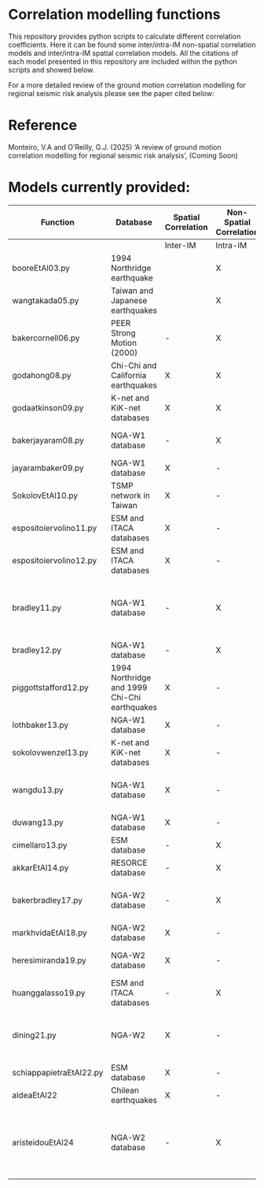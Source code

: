 # Correlation modelling functions
This repository provides python scripts to calculate different correlation coefficients. Here it can be found some inter/intra-IM non-spatial correlation models and inter/intra-IM spatial correlation models.
All the citations of each model presented in this repository are included within the python scripts and showed below.

For a more detailed review of the ground motion correlation modelling for regional seismic risk analysis please see the paper cited below:

# Reference
Monteiro, V.A and O’Reilly, G.J. (2025) ‘A review of ground motion correlation modelling for regional seismic risk analysis’, (Coming Soon)

# Models currently provided:



|        Function           |             Database                            |  Spatial Correlation  |   Non-Spatial Correlation  |    Intensity Measures                               |  Reference                          |
|---------------------------|-------------------------------------------------|-----------------------|----------------------------|-----------------------------------------------------|-------------------------------------|
|                           |                                                 |  Inter-IM | Intra-IM  |                            |                                                     |                                     |
|   booreEtAl03.py          |  1994 Northridge earthquake                     |           |    X      |             -              |    PGA                                              | Boore et al. [2003]                 |
|   wangtakada05.py         |  Taiwan and Japanese earthquakes                |           |    X      |             -              |    PGV                                              | Wang and Takada [2005]              |
|   bakercornell06.py       |  PEER Strong Motion (2000)                      |           -           |             X              |    Sa(T)                                            | Baker and Cornell [2006]            |
|   godahong08.py           |  Chi-Chi and California earthquakes             |           X           |             X              |    PGA, PGV, Sa(T)                                  | Goda and Hong [2008]                |
|   godaatkinson09.py       |  K-net and KiK-net databases                    |           X           |             X              |    PGA, PGV, Sa(T)                                  | Goda and Atkinson [2009]            |
|   bakerjayaram08.py       |  NGA-W1 database                                |           -           |             X              |    Sa(T)                                            | Baker and Jayaram [2008]            |
|   jayarambaker09.py       |  NGA-W1 database                                |           X           |             -              |    Sa(T)                                            | Jayaram and Baker [2009]            |
|   SokolovEtAl10.py        |  TSMP network in Taiwan                         |           X           |             -              |    PGA                                              | Sokolov et al. [2010]               |
|   espositoiervolino11.py  |  ESM  and ITACA databases                       |           X           |             -              |    PGA, PGV                                         | Esposito and Iervolino [2011]       |
|   espositoiervolino12.py  |  ESM  and ITACA databases                       |           X           |             -              |    Sa(T)                                            | Esposito and Iervolino [2012]       |
|   bradley11.py            |  NGA-W1 database                                |           -           |             X              |    Sa(T), PGA, PGV, ASI, SI, DSI, CAV, Duration     | Bradley [2011]                      |  
|   bradley12.py            |  NGA-W1 database                                |           -           |             X              |    Sa(T), PGV                                       | Bradley [2012]                      |
|   piggottstafford12.py    |  1994 Northridge and 1999 Chi-Chi earthquakes   |           X           |             -              |    Ia                                               | Foulser-Piggott and Stafford [2012] |
|   lothbaker13.py          |  NGA-W1 database                                |           X           |             -              |    Sa(T)                                            | Loth and Baker [2013]               |
|   sokolovwenzel13.py      |  K-net and KiK-net databases                    |           X           |             -              |    PGA, PGV                                         | Sokolov and Wenzel [2013]           |
|   wangdu13.py             |  NGA-W1 database                                |           X           |             -              |    PGA, PGV, CAV, Sa(T)                             | Wang and Du [2013]                  |
|   duwang13.py             |  NGA-W1 database                                |           X           |             -              |    Sa(T)                                            | Du and Wang [2013]                  |
|   cimellaro13.py          |  ESM database                                   |           -           |             X              |    Sa(T)                                            | Cimellaro [2013]                    |
|   akkarEtAl14.py          |  RESORCE database                               |           -           |             X              |    Sa(T), PGA                                       | Akkar et al. [2014]                 |
|   bakerbradley17.py       |  NGA-W2 database                                |           -           |             X              |    Sa(T), PGA, PGV, Duration                        | Baker and Bradley [2017]            |
|   markhvidaEtAl18.py      |  NGA-W2 database                                |           X           |             -              |    Sa(T)                                            | Markhvida et al. [2018]             |
|   heresimiranda19.py      |  NGA-W2 database                                |           X           |             -              |    Sa(T), PGA                                       | Heresi and Miranda [2019]           |
|   huanggalasso19.py       |  ESM and ITACA databases                        |           -           |             X              |    Sa(T), PGA, PGV                                  | Huang and Galasso [2019]            |
|   dining21.py             |  NGA-W2                                         |           X           |             -              |    Sa(T), PGA, PGV, CAV, Ia, Duration               | Du and Ning [2021]                  |
|   schiappapietraEtAl22.py |  ESM database                                   |           X           |             -              |    Sa(T)                                            | Schiappapietra et al [2022]         |
|   aldeaEtAl22             |  Chilean earthquakes                            |           X           |             -              |    Sa(T), PGA                                       | Aldea et al. [2022]                 |
|   aristeidouEtAl24        |  NGA-W2 database                                |           -           |             X              |    Sa(T), PGA, PGV, PGD, Duration, FIV3, Saavg(T)   | Aristeidou et al. [2024]            |



